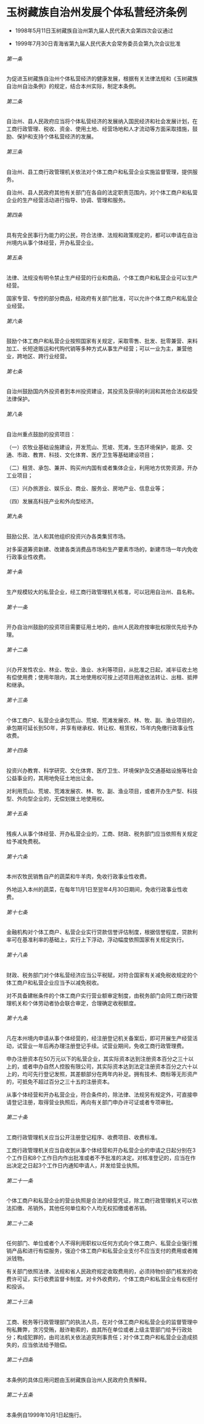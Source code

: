# 玉树藏族自治州发展个体私营经济条例

- 1998年5月11日玉树藏族自治州第九届人民代表大会第四次会议通过

- 1999年7月30日青海省第九届人民代表大会常务委员会第九次会议批准

<!-- INFO END -->

###### 第一条

为促进玉树藏族自治州个体私营经济的健康发展，根据有关法律法规和《玉树藏族自治州自治条例》的规定，结合本州实际，制定本条例。

###### 第二条

自治州、县人民政府应当将个体私营经济的发展纳入国民经济和社会发展计划，在工商行政管理、税收、资金、使用土地、经营场地和人才流动等方面采取措施，鼓励、保护和支持个体私营经济的发展。

###### 第三条

自治州、县工商行政管理机关依法对个体工商户和私营企业实施监督管理，提供服务。

自治州、县人民政府其他有关部门在各自的法定职责范围内，对个体工商户和私营企业的生产经营活动进行指导、协调、管理和服务。

###### 第四条

具有完全民事行为能力的公民，符合法律、法规和政策规定的，都可以申请在自治州境内从事个体经营，开办私营企业。

###### 第五条

法律、法规没有明令禁止生产经营的行业和商品，个体工商户和私营企业可以生产经营。

国家专营、专控的部分商品，经政府有关部门批准，可以允许个体工商户和私营企业经营。

###### 第六条

鼓励个体工商户和私营企业按照国家有关规定，采取零售、批发、批零兼营、来料加工、长短途贩运和代购代销等多种方式从事生产经营；可以一业为主，兼营他业，跨地区、跨行业经营。

###### 第七条

自治州鼓励国内外投资者到本州投资建设，其投资及获得的利润和其他合法权益受法律保护。

###### 第八条

自治州重点鼓励的投资项目：

（一）农牧业基础设施建设，开发荒山、荒坡、荒滩，生态环境保护，能源、交通、市政、教育、科技、文化体育、医疗卫生等基础建设项目；

（二）租赁、承包、兼并、购买州内国有或者集体企业，利用地方优势资源，开办工业项目；

（三）兴办旅游业、娱乐业、商业、服务业、房地产业、信息业等；

（四）发展高科技产业和外向型经济。

###### 第九条

鼓励公民、法人和其他组织投资兴办各类集贸市场。

对多渠道筹资新建、改建各类消费品市场和生产要素市场的，新建市场一年内免收行政事业性收费。

###### 第十条

生产规模较大的私营企业，经工商行政管理机关核准，可以冠用自治州、县名称。

###### 第十一条

开办自治州鼓励的投资项目需要征用土地的，由州人民政府按审批权限优先给予办理。

###### 第十二条

兴办开发性农业、林业、牧业、渔业、水利等项目，从批准之日起，减半征收土地有偿使用费；使用年限内，其土地使用权可按上述项目用途依法转让、出租、抵押和继承。

###### 第十三条

个体工商户、私营企业承包荒山、荒坡、荒滩发展农、林、牧、副、渔业项目的，承包期可延长到50年，并享有继承权、转让权、租赁权，15年内免缴行政事业性收费。

###### 第十四条

投资兴办教育、科学研究、文化体育、医疗卫生、环境保护及交通基础设施等社会公益事业的，其用地免征土地出让金。

对利用荒山、荒坡、荒滩发展农、林、牧、副、渔业项目，或者开办生产型、科技型、外向型企业的，无偿划拨土地使用权。

###### 第十五条

残疾人从事个体经营、开办私营企业的，工商、财政、税务部门应当依照有关规定给予减免费税。

###### 第十六条

本州农牧民销售自产的蔬菜和牛羊肉，免收行政事业性收费。

外地运入本州的蔬菜，在每年11月1日至翌年4月30日期间，免收行政事业性收费。

###### 第十七条

金融机构对个体工商户、私营企业实行贷款信誉评估制度，根据信誉程度，贷款利率可在基准利率的基础上，实行上下浮动，浮动幅度依照国家有关规定执行。

###### 第十八条

财政、税务部门对个体私营经济应当公平税赋，对符合国家有关减免税收规定的个体工商户和私营企业应当予以减免税收。

对不具备建帐条件的个体工商户实行营业额审定制度，由税务部门会同工商行政管理机关和个体劳动者协会联合审定，合理确定收税额度。

###### 第十九条

凡在本州境内申请从事个体经营的，经注册登记机关备案后，即可开展生产经营活动，试营业一年后再办理注册登记手续。试营业期间，免收工商行政管理费。

申办注册资本在50万元以下的私营企业，其实际资本达到注册资本百分之三十以上的，或者申办自然人控股有限公司，其实际资本达到法定注册资本百分之六十以上的，均可先行登记发照，其差额部分在两年内补足。拥有技术、商标等无形资产的，可抵免不超过百分之三十五的注册资本。

从事个体经营和开办私营企业，符合条件的，除法律、法规另有规定外，可直接申请登记注册，取得营业执照后，再向有关部门申办许可证或者专项审批。

###### 第二十条

工商行政管理机关应当公开注册登记程序、收费项目、收费标准。

工商行政管理机关应当自收到从事个体经营和开办私营企业的申请之日起分别在3个工作日和8个工作日内作出批准或者不予批准的决定。对核准登记的，应当在作出决定之日起3个工作日内通知申请人，并发给营业执照。

###### 第二十一条

个体工商户和私营企业的营业执照是合法的经营凭证，除工商行政管理机关可以依法扣缴、吊销外，其他任何单位和个人均无权扣缴或者吊销。

###### 第二十二条

任何部门、单位或者个人不得利用职权以任何方式向个体工商户、私营企业强行推销产品和进行有偿服务，强迫个体工商户和私营企业支付不应当支付的费用或者摊派钱物。

有关部门依照法律、法规和省人民政府规定收取费用的，必须持物价部门核发的收费许可证，实行收费监督卡制度。对卡外收费的，个体工商户和私营企业有权拒付和投诉。

###### 第二十三条

工商、税务等行政管理部门的执法人员，在对个体工商户和私营企业的监督管理中徇私舞弊，贪污受贿，敲诈勒索的，由其所在单位或者上级主管部门给予行政处分；构成犯罪的，由司法机关依法追究刑事责任；对个体工商户和私营企业造成损失的，应当依法给予赔偿。

###### 第二十四条

本条例的具体应用问题由玉树藏族自治州人民政府负责解释。

###### 第二十五条

本条例自1999年10月1日起施行。
